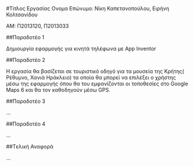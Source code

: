 #Τίτλος Εργασίας
Ονομα Επώνυμο: Νίκη Καπετανοπούλου, Ειρήνη Κολτσανίδου

ΑΜ: Π2013120, Π2013033

##Παραδοτέο 1

Δημιουργία εφαρμογής για κινητά τηλέφωνα με App Inventor

##Παραδοτέο 2

Η εργασία θα βασίζεται σε τουριστικό οδηγό για τα μουσεία της Κρήτης( Ρέθυμνο, Χανιά Ηράκλειο) τα οποία θα μπορεί να επιλέξει ο χρήστης μέσω της εφαρμογής όπου θα του εμφανίζονται οι τοποθεσίες στο Google Maps 6
και θα τον καθοδηγούν μέσω GPS. 

##Παραδοτέο 3

...

##Παραδοτέο 4

...

##Tελική Αναφορά

...
